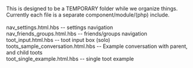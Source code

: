 This is designed to be a TEMPORARY folder while we organize things.  Currently each file is a separate component/module/(php) include.<br />
<br />
nav_settings.html.hbs -- settings navigation<br />
nav_friends_groups.html.hbs -- friends/groups navigation<br />
toot_input.html.hbs -- toot input box (solo)<br />
toots_sample_conversation.html.hbs -- Example conversation with parent, and child toots<br />
toot_single_example.html.hbs -- single toot example<br />
